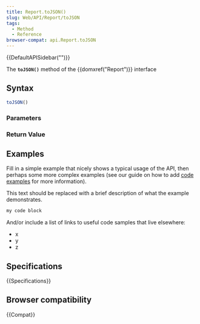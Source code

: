 ```yaml
---
title: Report.toJSON()
slug: Web/API/Report/toJSON
tags:
  - Method
  - Reference
browser-compat: api.Report.toJSON
---
```

{{DefaultAPISidebar("")}}

The **`toJSON()`** method of the {{domxref("Report")}} interface 

## Syntax

```js
toJSON()
```

### Parameters



### Return Value



## Examples

Fill in a simple example that nicely shows a typical usage of the API, then perhaps some more complex examples (see our guide on how to add [code examples](/en-US/docs/MDN/Contribute/Structures/Code_examples) for more information).

This text should be replaced with a brief description of what the example demonstrates.

```js
my code block
```

And/or include a list of links to useful code samples that live elsewhere:

*   x
*   y
*   z

## Specifications

{{Specifications}}

## Browser compatibility

{{Compat}}

